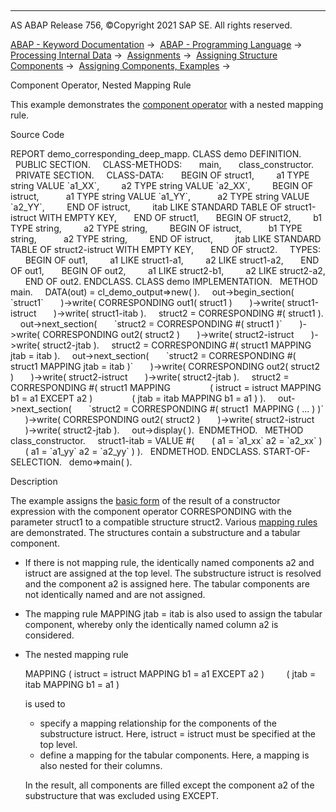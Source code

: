   

* * *

AS ABAP Release 756, ©Copyright 2021 SAP SE. All rights reserved.

[ABAP - Keyword Documentation](https://help.sap.com/doc/abapdocu_756_index_htm/7.56/en-US/abenabap.htm) →  [ABAP - Programming Language](https://help.sap.com/doc/abapdocu_756_index_htm/7.56/en-US/abenabap_reference.htm) →  [Processing Internal Data](https://help.sap.com/doc/abapdocu_756_index_htm/7.56/en-US/abenabap_data_working.htm) →  [Assignments](https://help.sap.com/doc/abapdocu_756_index_htm/7.56/en-US/abenvalue_assignments.htm) →  [Assigning Structure Components](https://help.sap.com/doc/abapdocu_756_index_htm/7.56/en-US/abencorresponding.htm) →  [Assigning Components, Examples](https://help.sap.com/doc/abapdocu_756_index_htm/7.56/en-US/abencorresponding_abexas.htm) → 

Component Operator, Nested Mapping Rule

This example demonstrates the [component operator](https://help.sap.com/doc/abapdocu_756_index_htm/7.56/en-US/abenconstructor_expr_corresponding.htm) with a nested mapping rule.

Source Code

REPORT demo\_corresponding\_deep\_mapp.
CLASS demo DEFINITION.
  PUBLIC SECTION.
    CLASS-METHODS:
      main,
      class\_constructor.
  PRIVATE SECTION.
    CLASS-DATA:
      BEGIN OF struct1,
        a1 TYPE string VALUE \`a1\_XX\`,
        a2 TYPE string VALUE \`a2\_XX\`,
        BEGIN OF istruct,
          a1 TYPE string VALUE \`a1\_YY\`,
          a2 TYPE string VALUE \`a2\_YY\`,
        END OF istruct,
        itab LIKE STANDARD TABLE OF struct1-istruct WITH EMPTY KEY,
      END OF struct1,
      BEGIN OF struct2,
        b1 TYPE string,
        a2 TYPE string,
        BEGIN OF istruct,
          b1 TYPE string,
          a2 TYPE string,
        END OF istruct,
        jtab LIKE STANDARD TABLE OF struct2-istruct WITH EMPTY KEY,
      END OF struct2.
    TYPES:
      BEGIN OF out1,
        a1 LIKE struct1-a1,
        a2 LIKE struct1-a2,
      END OF out1,
      BEGIN OF out2,
        a1 LIKE struct2-b1,
        a2 LIKE struct2-a2,
      END OF out2.
ENDCLASS.
CLASS demo IMPLEMENTATION.
  METHOD main.
    DATA(out) = cl\_demo\_output=>new( ).
    out->begin\_section( \`struct1\`
      )->write( CORRESPONDING out1( struct1 )
      )->write( struct1-istruct
      )->write( struct1-itab ).
    struct2 = CORRESPONDING #( struct1 ).
    out->next\_section(
      \`struct2 = CORRESPONDING #( struct1 )\`
      )->write( CORRESPONDING out2( struct2 )
      )->write( struct2-istruct
      )->write( struct2-jtab ).
    struct2 = CORRESPONDING #( struct1 MAPPING jtab = itab ).
    out->next\_section(
      \`struct2 = CORRESPONDING #( struct1 MAPPING jtab = itab )\`
      )->write( CORRESPONDING out2( struct2 )
      )->write( struct2-istruct
      )->write( struct2-jtab ).
    struct2 = CORRESPONDING #( struct1 MAPPING
               ( istruct = istruct MAPPING b1 = a1 EXCEPT a2 )
               ( jtab = itab MAPPING b1 = a1 ) ).
    out->next\_section(
      \`struct2 = CORRESPONDING #( struct1  MAPPING ( ... ) )\`
      )->write( CORRESPONDING out2( struct2 )
      )->write( struct2-istruct
      )->write( struct2-jtab ).
    out->display( ).  ENDMETHOD.
  METHOD class\_constructor.
    struct1-itab = VALUE #(
      ( a1 = \`a1\_xx\` a2 = \`a2\_xx\` )
      ( a1 = \`a1\_yy\` a2 = \`a2\_yy\` ) ).
  ENDMETHOD.
ENDCLASS.
START-OF-SELECTION.
  demo=>main( ).

Description

The example assigns the [basic form](https://help.sap.com/doc/abapdocu_756_index_htm/7.56/en-US/abencorresponding_constr_arg_type.htm) of the result of a constructor expression with the component operator CORRESPONDING with the parameter struct1 to a compatible structure struct2. Various [mapping rules](https://help.sap.com/doc/abapdocu_756_index_htm/7.56/en-US/abencorresponding_constr_mapping.htm) are demonstrated. The structures contain a substructure and a tabular component.

-   If there is not mapping rule, the identically named components a2 and istruct are assigned at the top level. The substructure istruct is resolved and the component a2 is assigned here. The tabular components are not identically named and are not assigned.
-   The mapping rule MAPPING jtab = itab is also used to assign the tabular component, whereby only the identically named column a2 is considered.
-   The nested mapping rule
    
    MAPPING ( istruct = istruct MAPPING b1 = a1 EXCEPT a2 )
            ( jtab = itab MAPPING b1 = a1 )
    
    is used to
    
    -   specify a mapping relationship for the components of the substructure istruct. Here, istruct = istruct must be specified at the top level.
    -   define a mapping for the tabular components. Here, a mapping is also nested for their columns.
    
    In the result, all components are filled except the component a2 of the substructure that was excluded using EXCEPT.